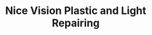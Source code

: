 ---
title: "Nice Vision Plastic and Light Repairing"
url: /karachi/nice-vision-plastic-and-light-repairing/
shop: car repair
---